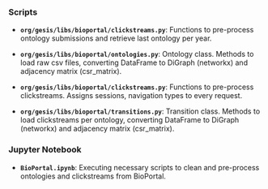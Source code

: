 
### Scripts ###

- **`org/gesis/libs/bioportal/clickstreams.py`**:
Functions to pre-process ontology submissions and retrieve last ontology per year.

- **`org/gesis/libs/bioportal/ontologies.py`**: 
Ontology class. Methods to load raw csv files, converting DataFrame to DiGraph (networkx) and adjacency matrix (csr_matrix).

- **`org/gesis/libs/bioportal/clickstreams.py`**:
Functions to pre-process clickstreams. Assigns sessions, navigation types to every request.

- **`org/gesis/libs/bioportal/transitions.py`**:
Transition class. Methods to load clickstreams per ontology, converting DataFrame to DiGraph (networkx) and adjacency matrix 
(csr_matrix).


### Jupyter Notebook ###
- **`BioPortal.ipynb`**:
Executing necessary scripts to clean and pre-process ontologies and clickstreams from BioPortal.

